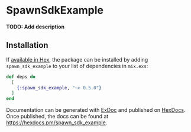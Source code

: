# SpawnSdkExample

**TODO: Add description**

## Installation

If [available in Hex](https://hex.pm/docs/publish), the package can be installed
by adding `spawn_sdk_example` to your list of dependencies in `mix.exs`:

```elixir
def deps do
  [
    {:spawn_sdk_example, "~> 0.5.0"}
  ]
end
```

Documentation can be generated with [ExDoc](https://github.com/elixir-lang/ex_doc)
and published on [HexDocs](https://hexdocs.pm). Once published, the docs can
be found at <https://hexdocs.pm/spawn_sdk_example>.

